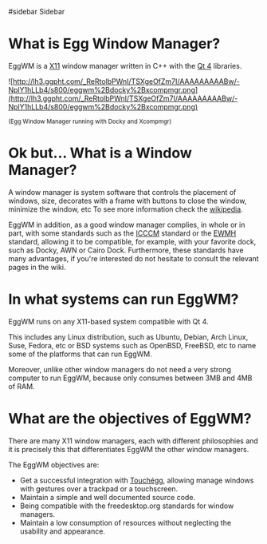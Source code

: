 ﻿#sidebar Sidebar

# What is Egg Window Manager? #

EggWM is a  [X11](http://es.wikipedia.org/wiki/X_Window_System) window manager written in C++ with the [Qt 4](http://qt.nokia.com/) libraries.

![http://lh3.ggpht.com/_ReRtolbPWnI/TSXgeOfZm7I/AAAAAAAAABw/-NplY1hLLb4/s800/eggwm%2Bdocky%2Bxcompmgr.png](http://lh3.ggpht.com/_ReRtolbPWnI/TSXgeOfZm7I/AAAAAAAAABw/-NplY1hLLb4/s800/eggwm%2Bdocky%2Bxcompmgr.png)

<sup>(Egg Window Manager running with Docky and Xcompmgr)</sup>


# Ok but... What is a Window Manager? #

A window manager is system software that controls the placement of windows, size, decorates with a frame with buttons to close the window, minimize the window, etc To see more information check the [wikipedia](http://en.wikipedia.org/wiki/Window_manager).


EggWM in addition, as a good window manager complies, in whole or in part, with some standards such as the [ICCCM](http://code.google.com/p/eggwm/wiki/ICCCM) standard or the [EWMH](http://code.google.com/p/eggwm/wiki/EWMH) standard, allowing it to be compatible, for example, with your favorite dock, such as Docky, AWN or Cairo Dock.
Furthermore, these standards have many advantages, if you're interested do not hesitate to consult the relevant pages in the wiki.



# In what systems can run EggWM? #

EggWM runs on any X11-based system compatible with Qt 4.

This includes any Linux distribution, such as Ubuntu, Debian, Arch Linux, Suse, Fedora, etc or BSD systems such as OpenBSD, FreeBSD, etc to name some of the platforms that can run EggWM.

Moreover, unlike other window managers do not need a very strong computer to run EggWM, because only consumes between 3MB and 4MB of RAM.


# What are the objectives of EggWM? #

There are many X11 window managers, each with different philosophies and it is precisely this that differentiates EggWM the other window managers.

The EggWM objectives are:

  * Get a successful integration with [Touchégg](https://code.google.com/p/touchegg/), allowing manage windows with gestures over a trackpad or a touchscreen.
  * Maintain a simple and well documented source code.
  * Being compatible with the freedesktop.org standards for window managers.
  * Maintain a low consumption of resources without neglecting the usability and appearance.